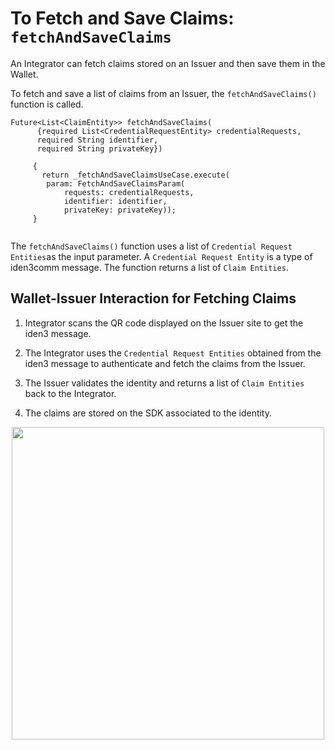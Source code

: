 # To Fetch and Save Claims: `fetchAndSaveClaims`
 
An Integrator can fetch claims stored on an Issuer and then save them in the Wallet.
 
To fetch and save a list of claims from an Issuer, the `fetchAndSaveClaims()` function is called.
 
```
Future<List<ClaimEntity>> fetchAndSaveClaims(
      {required List<CredentialRequestEntity> credentialRequests,
      required String identifier,
      required String privateKey})
    
     {
       return _fetchAndSaveClaimsUseCase.execute(
        param: FetchAndSaveClaimsParam(
            requests: credentialRequests,
            identifier: identifier,
            privateKey: privateKey));
     }
 
```
 
The `fetchAndSaveClaims()` function uses a list of `Credential Request Entities`as the input parameter. A `Credential Request Entity` is a type of iden3comm message. The function returns a list of `Claim Entities`.
 
## Wallet-Issuer Interaction for Fetching Claims
 
 
1. Integrator scans the QR code displayed on the Issuer site to get the iden3 message.
 
2. The Integrator uses the `Credential Request Entities` obtained from the iden3 message to authenticate and fetch the claims from the Issuer.
 
3. The Issuer validates the identity and returns a list of `Claim Entities` back to the Integrator.
 
4. The claims are stored on the SDK associated to the identity.

<div align="center">
<img src= "../../../imgs/credential-wallet
.png" align="center" width="500"/>
</div>
<br>
 
 
